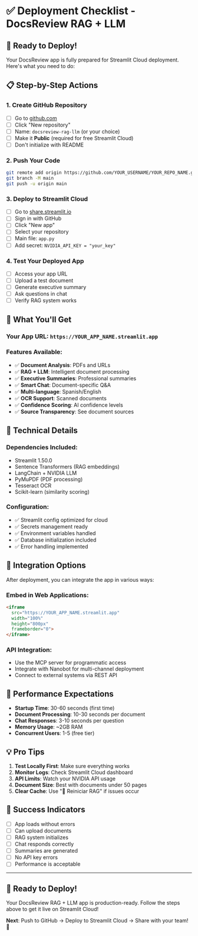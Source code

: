 # ✅ Deployment Checklist - DocsReview RAG + LLM

## 🎯 **Ready to Deploy!**

Your DocsReview app is fully prepared for Streamlit Cloud deployment. Here's what you need to do:

## **📋 Step-by-Step Actions**

### **1. Create GitHub Repository** 
- [ ] Go to [github.com](https://github.com)
- [ ] Click "New repository"
- [ ] Name: `docsreview-rag-llm` (or your choice)
- [ ] Make it **Public** (required for free Streamlit Cloud)
- [ ] Don't initialize with README

### **2. Push Your Code**
```bash
git remote add origin https://github.com/YOUR_USERNAME/YOUR_REPO_NAME.git
git branch -M main
git push -u origin main
```

### **3. Deploy to Streamlit Cloud**
- [ ] Go to [share.streamlit.io](https://share.streamlit.io)
- [ ] Sign in with GitHub
- [ ] Click "New app"
- [ ] Select your repository
- [ ] Main file: `app.py`
- [ ] Add secret: `NVIDIA_API_KEY = "your_key"`

### **4. Test Your Deployed App**
- [ ] Access your app URL
- [ ] Upload a test document
- [ ] Generate executive summary
- [ ] Ask questions in chat
- [ ] Verify RAG system works

## **🎉 What You'll Get**

### **Your App URL**: `https://YOUR_APP_NAME.streamlit.app`

### **Features Available**:
- ✅ **Document Analysis**: PDFs and URLs
- ✅ **RAG + LLM**: Intelligent document processing
- ✅ **Executive Summaries**: Professional summaries
- ✅ **Smart Chat**: Document-specific Q&A
- ✅ **Multi-language**: Spanish/English
- ✅ **OCR Support**: Scanned documents
- ✅ **Confidence Scoring**: AI confidence levels
- ✅ **Source Transparency**: See document sources

## **🔧 Technical Details**

### **Dependencies Included**:
- Streamlit 1.50.0
- Sentence Transformers (RAG embeddings)
- LangChain + NVIDIA LLM
- PyMuPDF (PDF processing)
- Tesseract OCR
- Scikit-learn (similarity scoring)

### **Configuration**:
- ✅ Streamlit config optimized for cloud
- ✅ Secrets management ready
- ✅ Environment variables handled
- ✅ Database initialization included
- ✅ Error handling implemented

## **📱 Integration Options**

After deployment, you can integrate the app in various ways:

### **Embed in Web Applications**:
```html
<iframe 
  src="https://YOUR_APP_NAME.streamlit.app" 
  width="100%" 
  height="800px"
  frameborder="0">
</iframe>
```

### **API Integration**:
- Use the MCP server for programmatic access
- Integrate with Nanobot for multi-channel deployment
- Connect to external systems via REST API

## **🚀 Performance Expectations**

- **Startup Time**: 30-60 seconds (first time)
- **Document Processing**: 10-30 seconds per document
- **Chat Responses**: 3-10 seconds per question
- **Memory Usage**: ~2GB RAM
- **Concurrent Users**: 1-5 (free tier)

## **💡 Pro Tips**

1. **Test Locally First**: Make sure everything works
2. **Monitor Logs**: Check Streamlit Cloud dashboard
3. **API Limits**: Watch your NVIDIA API usage
4. **Document Size**: Best with documents under 50 pages
5. **Clear Cache**: Use "🔄 Reiniciar RAG" if issues occur

## **🎯 Success Indicators**

- [ ] App loads without errors
- [ ] Can upload documents
- [ ] RAG system initializes
- [ ] Chat responds correctly
- [ ] Summaries are generated
- [ ] No API key errors
- [ ] Performance is acceptable

---

## **🚀 Ready to Deploy!**

Your DocsReview RAG + LLM app is production-ready. Follow the steps above to get it live on Streamlit Cloud!

**Next**: Push to GitHub → Deploy to Streamlit Cloud → Share with your team! 🎉
